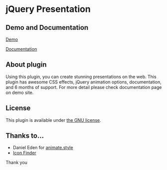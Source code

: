# jQuery Presentation

## Demo and Documentation

[Demo](http://fjfj.xyz/presentation/)

[Documentation](http://fjfj.xyz/presentation//documentation/)

## About plugin

Using this plugin, you can create stunning presentations on the web.
This plugin has awesome CSS effects, jQuery animation options, documentation, and 6 months of support.
For more detail please check documentation page on demo site.

## License

This plugin is available under [the GNU license](https://www.gnu.org/licenses/gpl-3.0.en.html).


## Thanks to…

* Daniel Eden for [animate.style](http://daneden.me/animate)
* [Icon Finder](https://www.iconfinder.com/)

Thank you
